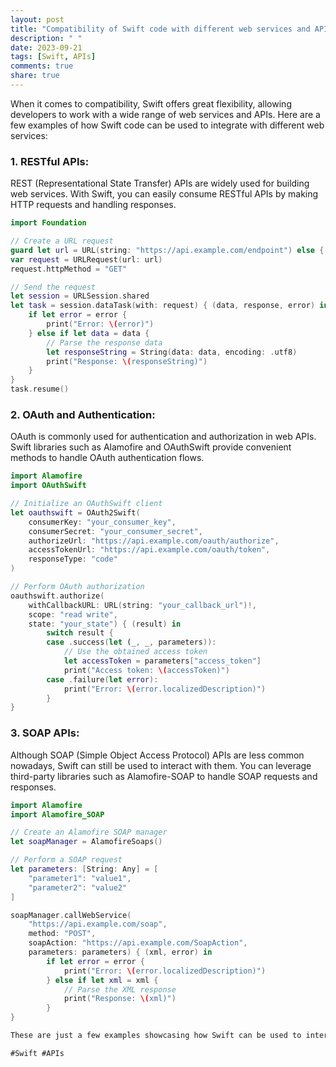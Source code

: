 ```yaml
---
layout: post
title: "Compatibility of Swift code with different web services and APIs"
description: " "
date: 2023-09-21
tags: [Swift, APIs]
comments: true
share: true
---
```


When it comes to compatibility, Swift offers great flexibility, allowing developers to work with a wide range of web services and APIs. Here are a few examples of how Swift code can be used to integrate with different web services:

### 1. RESTful APIs:
REST (Representational State Transfer) APIs are widely used for building web services. With Swift, you can easily consume RESTful APIs by making HTTP requests and handling responses.
```swift
import Foundation

// Create a URL request
guard let url = URL(string: "https://api.example.com/endpoint") else { return }
var request = URLRequest(url: url)
request.httpMethod = "GET"

// Send the request
let session = URLSession.shared
let task = session.dataTask(with: request) { (data, response, error) in
    if let error = error {
        print("Error: \(error)")
    } else if let data = data {
        // Parse the response data
        let responseString = String(data: data, encoding: .utf8)
        print("Response: \(responseString)")
    }
}
task.resume()
```

### 2. OAuth and Authentication:
OAuth is commonly used for authentication and authorization in web APIs. Swift libraries such as Alamofire and OAuthSwift provide convenient methods to handle OAuth authentication flows.
```swift
import Alamofire
import OAuthSwift

// Initialize an OAuthSwift client
let oauthswift = OAuth2Swift(
    consumerKey: "your_consumer_key",
    consumerSecret: "your_consumer_secret",
    authorizeUrl: "https://api.example.com/oauth/authorize",
    accessTokenUrl: "https://api.example.com/oauth/token",
    responseType: "code"
)

// Perform OAuth authorization
oauthswift.authorize(
    withCallbackURL: URL(string: "your_callback_url")!,
    scope: "read write",
    state: "your_state") { (result) in
        switch result {
        case .success(let (_, _, parameters)):
            // Use the obtained access token
            let accessToken = parameters["access_token"]
            print("Access token: \(accessToken)")
        case .failure(let error):
            print("Error: \(error.localizedDescription)")
        }
}
```

### 3. SOAP APIs:
Although SOAP (Simple Object Access Protocol) APIs are less common nowadays, Swift can still be used to interact with them. You can leverage third-party libraries such as Alamofire-SOAP to handle SOAP requests and responses.
```swift
import Alamofire
import Alamofire_SOAP

// Create an Alamofire SOAP manager
let soapManager = AlamofireSoaps()

// Perform a SOAP request
let parameters: [String: Any] = [
    "parameter1": "value1",
    "parameter2": "value2"
]

soapManager.callWebService(
    "https://api.example.com/soap",
    method: "POST",
    soapAction: "https://api.example.com/SoapAction",
    parameters: parameters) { (xml, error) in
        if let error = error {
            print("Error: \(error.localizedDescription)")
        } else if let xml = xml {
            // Parse the XML response
            print("Response: \(xml)")
        }
}

These are just a few examples showcasing how Swift can be used to interact with web services and APIs. The compatibility of Swift with different services and APIs is broad, and developers have the flexibility to integrate with various ecosystems using Swift as their language of choice.

#Swift #APIs